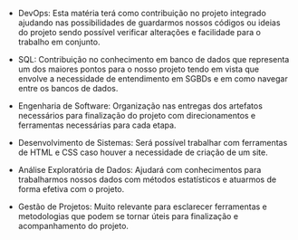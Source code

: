 * DevOps: Esta matéria terá como contribuição no projeto integrado ajudando nas possibilidades de guardarmos nossos códigos ou ideias do projeto sendo possível verificar
alterações e facilidade para o trabalho em conjunto.

* SQL: Contribuição no conhecimento em banco de dados que representa um dos maiores pontos para o nosso projeto tendo em vista que envolve a necessidade de entendimento em SGBDs
e em como navegar entre os bancos de dados. 

* Engenharia de Software: Organização nas entregas dos artefatos necessários para finalização do projeto com direcionamentos e ferramentas necessárias para cada etapa.

* Desenvolvimento de Sistemas: Será possível trabalhar com ferramentas de HTML e CSS caso houver a necessidade de criação de um site.  

* Análise Exploratória de Dados: Ajudará com conhecimentos para trabalharmos nossos dados com métodos estatísticos e atuarmos de forma efetiva com o projeto.

* Gestão de Projetos: Muito relevante para esclarecer ferramentas e metodologias que podem se tornar úteis para finalização e acompanhamento do projeto.
